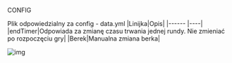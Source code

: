 CONFIG 

Plik odpowiedzialny za config - data.yml
|Linijka|Opis|
|------ |----|
|endTimer|Odpowiada za zmianę czasu trwania jednej rundy. Nie zmieniać po rozpoczęciu gry|
|Berek|Manualna zmiana berka|

![img](https://img.shields.io/github/downloads/CoronaCreeper/Berek/total?style=for-the-badge)
